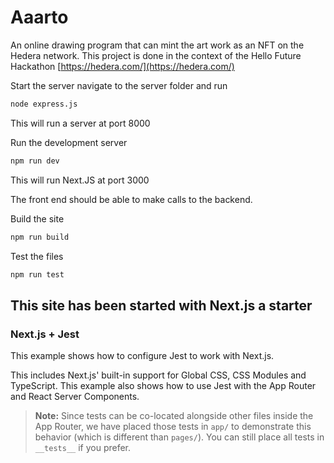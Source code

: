 # Aaarto

An online drawing program that can mint the art work as an NFT on the Hedera network. This project is done in the context of the Hello Future Hackathon [https://hedera.com/](https://hedera.com/)


Start the server
navigate to the server folder and run

```bash
node express.js
```
This will run a server at port 8000

Run the development server
```bash
npm run dev
```
This will run Next.JS at port 3000

The front end should be able to make calls to the backend.

Build the site
```bash
npm run build
```


Test the files
```bash
npm run test
```

## This site has been started with Next.js a starter
### Next.js + Jest

This example shows how to configure Jest to work with Next.js.

This includes Next.js' built-in support for Global CSS, CSS Modules and TypeScript. This example also shows how to use Jest with the App Router and React Server Components.

> **Note:** Since tests can be co-located alongside other files inside the App Router, we have placed those tests in `app/` to demonstrate this behavior (which is different than `pages/`). You can still place all tests in `__tests__` if you prefer.


